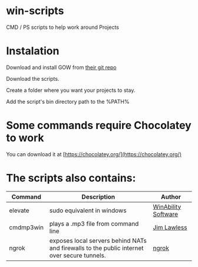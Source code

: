 # win-scripts
CMD / PS scripts to help work around Projects

# Instalation

Download and install GOW from [their git repo](https://github.com/bmatzelle/gow)

Download the scripts.

Create a folder where you want your projects to stay.

Add the script's bin directory path to the %PATH%

# Some commands require Chocolatey to work
You can download it at [https://chocolatey.org/](https://chocolatey.org/)

# The scripts also contains:

| Command | Description | Author |
| - | - | - 
| elevate | sudo equivalent in windows | [WinAbility Software](https://www.winability.com/info/elevate/)
| cmdmp3win | plays a .mp3 file from command line | [Jim Lawless](https://lawlessguy.wordpress.com/2015/06/27/update-to-a-command-line-mp3-player-for-windows/)
| ngrok | exposes local servers behind NATs and firewalls to the public internet over secure tunnels. | [ngrok](https://ngrok.com/)
